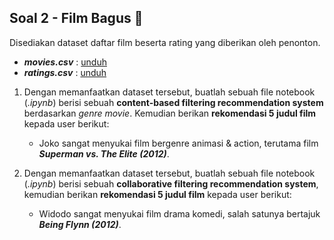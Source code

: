 ## **Soal 2 - Film Bagus 🎥**

Disediakan dataset daftar film beserta rating yang diberikan oleh penonton.
- __*movies.csv*__ : [unduh](./datasets/movies.csv)
- __*ratings.csv*__ : [unduh](./datasets/ratings.csv)

1. Dengan memanfaatkan dataset tersebut, buatlah sebuah file notebook (_.ipynb_) berisi sebuah __content-based filtering recommendation system__ berdasarkan _genre movie_. Kemudian berikan __rekomendasi 5 judul film__ kepada user berikut:

    - Joko sangat menyukai film bergenre animasi & action, terutama film _**Superman vs. The Elite (2012)**_.

2. Dengan memanfaatkan dataset tersebut, buatlah sebuah file notebook (_.ipynb_) berisi sebuah __collaborative filtering recommendation system__, kemudian berikan __rekomendasi 5 judul film__ kepada user berikut:

    - Widodo sangat menyukai film drama komedi, salah satunya bertajuk _**Being Flynn (2012)**_.
